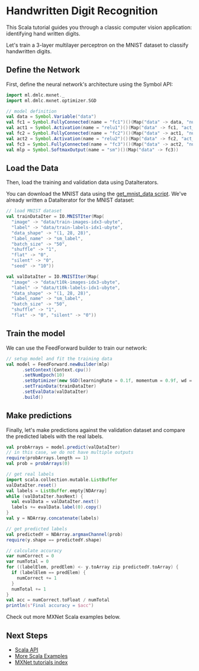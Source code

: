# Handwritten Digit Recognition

This Scala tutorial guides you through a classic computer vision application: identifying hand written digits.

Let's train a 3-layer multilayer perceptron on the MNIST dataset to classify handwritten digits.

## Define the Network

First, define the neural network's architecture using the Symbol API:

```scala
import ml.dmlc.mxnet._
import ml.dmlc.mxnet.optimizer.SGD

// model definition
val data = Symbol.Variable("data")
val fc1 = Symbol.FullyConnected(name = "fc1")()(Map("data" -> data, "num_hidden" -> 128))
val act1 = Symbol.Activation(name = "relu1")()(Map("data" -> fc1, "act_type" -> "relu"))
val fc2 = Symbol.FullyConnected(name = "fc2")()(Map("data" -> act1, "num_hidden" -> 64))
val act2 = Symbol.Activation(name = "relu2")()(Map("data" -> fc2, "act_type" -> "relu"))
val fc3 = Symbol.FullyConnected(name = "fc3")()(Map("data" -> act2, "num_hidden" -> 10))
val mlp = Symbol.SoftmaxOutput(name = "sm")()(Map("data" -> fc3))
```

## Load the Data

Then, load the training and validation data using DataIterators.

You can download the MNIST data using the [get_mnist_data script](https://github.com/dmlc/mxnet/blob/master/scala-package/core/scripts/get_mnist_data.sh). We've already written a DataIterator for the MNIST dataset:

```scala
// load MNIST dataset
val trainDataIter = IO.MNISTIter(Map(
  "image" -> "data/train-images-idx3-ubyte",
  "label" -> "data/train-labels-idx1-ubyte",
  "data_shape" -> "(1, 28, 28)",
  "label_name" -> "sm_label",
  "batch_size" -> "50",
  "shuffle" -> "1",
  "flat" -> "0",
  "silent" -> "0",
  "seed" -> "10"))

val valDataIter = IO.MNISTIter(Map(
  "image" -> "data/t10k-images-idx3-ubyte",
  "label" -> "data/t10k-labels-idx1-ubyte",
  "data_shape" -> "(1, 28, 28)",
  "label_name" -> "sm_label",
  "batch_size" -> "50",
  "shuffle" -> "1",
  "flat" -> "0", "silent" -> "0"))
```

## Train the model

We can use the FeedForward builder to train our network:

```scala
// setup model and fit the training data
val model = FeedForward.newBuilder(mlp)
      .setContext(Context.cpu())
      .setNumEpoch(10)
      .setOptimizer(new SGD(learningRate = 0.1f, momentum = 0.9f, wd = 0.0001f))
      .setTrainData(trainDataIter)
      .setEvalData(valDataIter)
      .build()
```

## Make predictions

Finally, let's make predictions against the validation dataset and compare the predicted labels with the real labels.

```scala
val probArrays = model.predict(valDataIter)
// in this case, we do not have multiple outputs
require(probArrays.length == 1)
val prob = probArrays(0)

// get real labels
import scala.collection.mutable.ListBuffer
valDataIter.reset()
val labels = ListBuffer.empty[NDArray]
while (valDataIter.hasNext) {
  val evalData = valDataIter.next()
  labels += evalData.label(0).copy()
}
val y = NDArray.concatenate(labels)

// get predicted labels
val predictedY = NDArray.argmaxChannel(prob)
require(y.shape == predictedY.shape)

// calculate accuracy
var numCorrect = 0
var numTotal = 0
for ((labelElem, predElem) <- y.toArray zip predictedY.toArray) {
  if (labelElem == predElem) {
    numCorrect += 1
  }
  numTotal += 1
}
val acc = numCorrect.toFloat / numTotal
println(s"Final accuracy = $acc")
```

Check out more MXNet Scala examples below.

## Next Steps
* [Scala API](http://mxnet.io/api/scala/)
* [More Scala Examples](https://github.com/dmlc/mxnet/tree/master/scala-package/examples/src/main/scala/ml/dmlc/mxnet/examples)
* [MXNet tutorials index](http://mxnet.io/tutorials/index.html)
